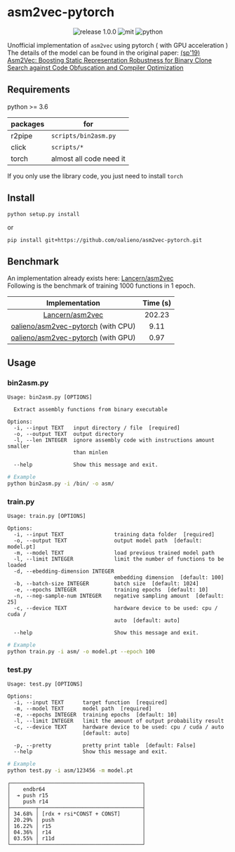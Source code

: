 # asm2vec-pytorch

<div align="center">
    <a><img alt="release 1.0.0" src="https://img.shields.io/badge/release-v1.0.0-yellow?style=for-the-badge"></a>
    <a><img alt="mit" src="https://img.shields.io/badge/license-MIT-brightgreen?style=for-the-badge"></a>
    <a><img alt="python" src="https://img.shields.io/badge/-python-9cf?style=for-the-badge&logo=python"></a>
</div>

Unofficial implementation of `asm2vec` using pytorch ( with GPU acceleration )  
The details of the model can be found in the original paper: [(sp'19) Asm2Vec: Boosting Static Representation Robustness for Binary Clone Search against Code Obfuscation and Compiler Optimization](https://www.computer.org/csdl/proceedings-article/sp/2019/666000a038/19skfc3ZfKo)  

## Requirements

python >= 3.6

| packages | for |
| --- | --- |
| r2pipe | `scripts/bin2asm.py` |
| click | `scripts/*` |
| torch | almost all code need it |

If you only use the library code, you just need to install `torch`

## Install

```
python setup.py install
```

or

```
pip install git+https://github.com/oalieno/asm2vec-pytorch.git
```

## Benchmark

An implementation already exists here: [Lancern/asm2vec](https://github.com/Lancern/asm2vec)  
Following is the benchmark of training 1000 functions in 1 epoch.

| Implementation | Time (s) |
| :-: | :-: |
| [Lancern/asm2vec](https://github.com/Lancern/asm2vec) | 202.23 |
| [oalieno/asm2vec-pytorch](https://github.com/oalieno/asm2vec-pytorch) (with CPU) | 9.11 |
| [oalieno/asm2vec-pytorch](https://github.com/oalieno/asm2vec-pytorch) (with GPU) | 0.97 |

## Usage

### bin2asm.py

```
Usage: bin2asm.py [OPTIONS]

  Extract assembly functions from binary executable

Options:
  -i, --input TEXT   input directory / file  [required]
  -o, --output TEXT  output directory
  -l, --len INTEGER  ignore assembly code with instructions amount smaller
                     than minlen

  --help             Show this message and exit.
```

```bash
# Example
python bin2asm.py -i /bin/ -o asm/
```

### train.py

```
Usage: train.py [OPTIONS]

Options:
  -i, --input TEXT                training data folder  [required]
  -o, --output TEXT               output model path  [default: model.pt]
  -m, --model TEXT                load previous trained model path
  -l, --limit INTEGER             limit the number of functions to be loaded
  -d, --ebedding-dimension INTEGER
                                  embedding dimension  [default: 100]
  -b, --batch-size INTEGER        batch size  [default: 1024]
  -e, --epochs INTEGER            training epochs  [default: 10]
  -n, --neg-sample-num INTEGER    negative sampling amount  [default: 25]
  -c, --device TEXT               hardware device to be used: cpu / cuda /
                                  auto  [default: auto]

  --help                          Show this message and exit.
```

```bash
# Example
python train.py -i asm/ -o model.pt --epoch 100
```

### test.py

```
Usage: test.py [OPTIONS]

Options:
  -i, --input TEXT      target function  [required]
  -m, --model TEXT      model path  [required]
  -e, --epochs INTEGER  training epochs  [default: 10]
  -l, --limit INTEGER   limit the amount of output probability result
  -c, --device TEXT     hardware device to be used: cpu / cuda / auto
                        [default: auto]

  -p, --pretty          pretty print table  [default: False]
  --help                Show this message and exit.
```

```bash
# Example
python test.py -i asm/123456 -m model.pt
```

```
┌──────────────────────────────────────────┐
│    endbr64                               │
│  ➔ push r15                              │
│    push r14                              │
├────────┬─────────────────────────────────┤
│ 34.68% │ [rdx + rsi*CONST + CONST]       │
│ 20.29% │ push                            │
│ 16.22% │ r15                             │
│ 04.36% │ r14                             │
│ 03.55% │ r11d                            │
└────────┴─────────────────────────────────┘
```
